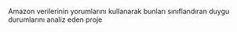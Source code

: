 Amazon verilerinin yorumlarını kullanarak bunları sınıflandıran duygu durumlarını analiz eden proje
